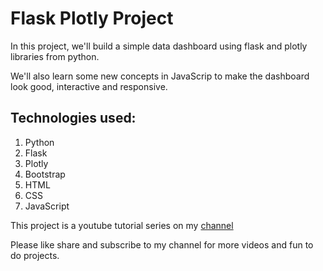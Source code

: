 # Flask Plotly Project

In this project, we'll build a simple data dashboard using flask and plotly libraries from python.

We'll also learn some new concepts in JavaScrip to make the dashboard look good, interactive and responsive.

## Technologies used:

1. Python 
2. Flask
3. Plotly
4. Bootstrap
5. HTML
6. CSS
7. JavaScript


This project is a youtube tutorial series on my [channel](https://www.youtube.com/results?search_query=code+with+prince)

Please like share and subscribe to my channel for more videos and fun to do projects.
